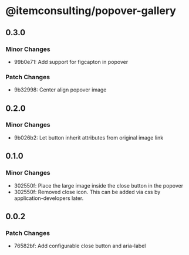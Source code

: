 # @itemconsulting/popover-gallery

## 0.3.0

### Minor Changes

- 99b0e71: Add support for figcapton in popover

### Patch Changes

- 9b32998: Center align popover image

## 0.2.0

### Minor Changes

- 9b026b2: Let button inherit attributes from original image link

## 0.1.0

### Minor Changes

- 302550f: Place the large image inside the close button in the popover
- 302550f: Removed close icon. This can be added via css by application-developers later.

## 0.0.2

### Patch Changes

- 76582bf: Add configurable close button and aria-label
